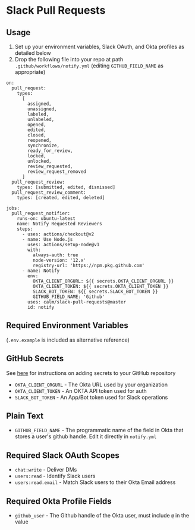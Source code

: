 # Slack Pull Requests

## Usage

1. Set up your environment variables, Slack OAuth, and Okta profiles as detailed below
2. Drop the following file into your repo at path `.github/workflows/notify.yml` (editing `GITHUB_FIELD_NAME` as appropriate)

```
on:
  pull_request:
    types:
      [
        assigned,
        unassigned,
        labeled,
        unlabeled,
        opened,
        edited,
        closed,
        reopened,
        synchronize,
        ready_for_review,
        locked,
        unlocked,
        review_requested,
        review_request_removed
      ]
  pull_request_review:
    types: [submitted, edited, dismissed]
  pull_request_review_comment:
    types: [created, edited, deleted]

jobs:
  pull_request_notifier:
    runs-on: ubuntu-latest
    name: Notify Requested Reviewers
    steps:
      - uses: actions/checkout@v2
      - name: Use Node.js
        uses: actions/setup-node@v1
        with:
          always-auth: true
          node-version: '12.x'
          registry-url: 'https://npm.pkg.github.com'
      - name: Notify
        env:
          OKTA_CLIENT_ORGURL: ${{ secrets.OKTA_CLIENT_ORGURL }}
          OKTA_CLIENT_TOKEN: ${{ secrets.OKTA_CLIENT_TOKEN }}
          SLACK_BOT_TOKEN: ${{ secrets.SLACK_BOT_TOKEN }}
          GITHUB_FIELD_NAME: 'Github'
        uses: calm/slack-pull-requests@master
        id: notify
```

## Required Environment Variables

(`.env.example` is included as alternative reference)

## GitHub Secrets

See [here](https://docs.github.com/en/free-pro-team@latest/actions/reference/encrypted-secrets#creating-encrypted-secrets-for-a-repository) for instructions on adding secrets to your GitHub repository

- `OKTA_CLIENT_ORGURL` - The Okta URL used by your organization
- `OKTA_CLIENT_TOKEN` - An OKTA API token used for auth
- `SLACK_BOT_TOKEN` - An App/Bot token used for Slack operations

## Plain Text

- `GITHUB_FIELD_NAME` - The programmatic name of the field in Okta that stores a user's github handle. Edit it directly in `notify.yml`

## Required Slack OAuth Scopes

- `chat:write` - Deliver DMs
- `users:read` - Identify Slack users
- `users:read.email` - Match Slack users to their Okta Email address

## Required Okta Profile Fields

- `github_user` - The Github handle of the Okta user, must include `@` in the value
